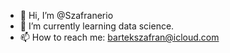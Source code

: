 - 👋 Hi, I’m @Szafranerio
- 🌱 I’m currently learning data science.
- 📫 How to reach me: bartekszafran@icloud.com

<!---
Szafranerio/Szafranerio is a ✨ special ✨ repository because its `README.md` (this file) appears on your GitHub profile.
You can click the Preview link to take a look at your changes.
--->
